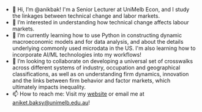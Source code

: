- 👋 Hi, I’m @anikbak! I'm a Senior Lecturer at UniMelb Econ, and I study the linkages between technical change and labor markets. 
- 👀 I’m interested in understanding how technical change affects labour markets.
- 🌱 I’m currently learning how to use Python in constructing dynamic macroeconomic models and for data analysis, and about the details underlying commonly used microdata in the US. I'm also learning how to incorporate AI/ML technologies into my workflows! 
- 💞️ I’m looking to collaborate on developing a universal set of crosswalks across different systems of industry, occupation and geographical classifications, as well as on understanding firm dynamics, innovation and the links between firm behavior and factor markets, which ultimately impacts inequality.
- 📫 How to reach me: Visit my [website](https://anikbak.github.io/) or email me at [aniket.baksy@unimelb.edu.au](mailto:aniket.baksy@unimelb.edu.au)!



<!---
anikbak/anikbak is a ✨ special ✨ repository because its `README.md` (this file) appears on your GitHub profile.
You can click the Preview link to take a look at your changes.
--->
